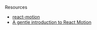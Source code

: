 


Resources
- [react-motion](https://github.com/chenglou/react-motion)
- [A gentle introduction to React Motion](https://medium.com/@nashvail/a-gentle-introduction-to-react-motion-dc50dd9f2459#.1i5d7ph7g)
